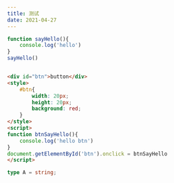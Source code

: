 ```yaml
---
title: 测试
date: 2021-04-27
---
```


```javascript preview 请打开console查看结果
function sayHello(){
    console.log('hello')
}
sayHello()
```


```html preview

<div id="btn">button</div>
<style>
    #btn{
        width: 20px;
        height: 20px;
        background: red;
    }
</style>
<script>
function btnSayHello(){
    console.log('hello btn')
}
document.getElementById('btn').onclick = btnSayHello
</script>

```

```ts
type A = string;
```